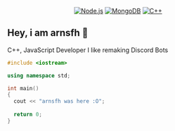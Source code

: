 <div align="center">
  
[![Node.js](https://img.shields.io/badge/-Node.js-informational?style=flat&logo=nodedotjs&logoColor=white&color=339933)](https://nodejs.org/)
[![MongoDB](https://img.shields.io/badge/-MongoDB-informational?style=flat&logo=mongodb&logoColor=white&color=green)](https://www.mongodb.com/docs/)
[![C++](https://img.shields.io/badge/-C++-blue?logo=cplusplus)](https://cplusplus.com)
  
</div>

## Hey, i am arnsfh 👋
 C++, JavaScript Developer
 I like remaking Discord Bots

```cpp
#include <iostream>

using namespace std;

int main()
{
  cout << "arnsfh was here :O";
  
  return 0;
}
```
